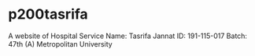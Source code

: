 # p200tasrifa
A website of Hospital Service
Name: Tasrifa Jannat
ID: 191-115-017
Batch: 47th (A)
Metropolitan University
